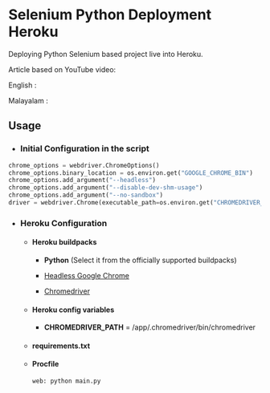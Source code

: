 # Selenium Python Deployment Heroku

Deploying Python Selenium based project live into Heroku.

Article based on YouTube video:

English : 

Malayalam : 

## Usage

* ### Initial Configuration in the script

```python
chrome_options = webdriver.ChromeOptions()
chrome_options.binary_location = os.environ.get("GOOGLE_CHROME_BIN")
chrome_options.add_argument("--headless")
chrome_options.add_argument("--disable-dev-shm-usage")
chrome_options.add_argument("--no-sandbox")
driver = webdriver.Chrome(executable_path=os.environ.get("CHROMEDRIVER_PATH"), options=chrome_options)
```

* ### Heroku Configuration
  * #### Heroku buildpacks

    * **Python** (Select it from the officially supported buildpacks)

    * [Headless Google Chrome](https://github.com/heroku/heroku-buildpack-google-chrome)

    * [Chromedriver](https://github.com/heroku/heroku-buildpack-chromedriver)

  * #### Heroku config variables
  
    * **CHROMEDRIVER_PATH** = /app/.chromedriver/bin/chromedriver

  * #### requirements.txt
 
  * #### Procfile
    ```bash
    web: python main.py
    ```
